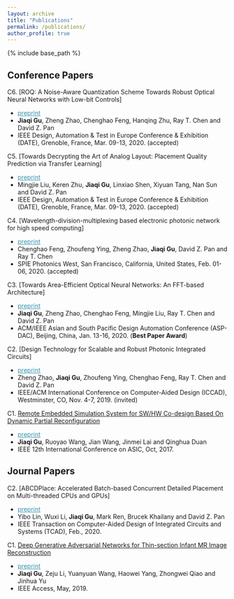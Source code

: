 ```yaml
---
layout: archive
title: "Publications"
permalink: /publications/
author_profile: true
---
```


{% include base_path %}

Conference Papers
-------

C6. [ROQ: A Noise-Aware Quantization Scheme Towards Robust Optical Neural Networks with Low-bit Controls]
   * <a href="/publications/papers/ONN_DATE2020_Gu.pdf" style="color:#3793ae">preprint</a>
   * **Jiaqi Gu**, Zheng Zhao, Chenghao Feng, Hanqing Zhu, Ray T. Chen and David Z. Pan
   * IEEE Design, Automation & Test in Europe Conference & Exhibition (DATE), Grenoble, France, Mar. 09-13, 2020. (accepted)

C5. [Towards Decrypting the Art of Analog Layout: Placement Quality Prediction via Transfer Learning]
   * <a href="/publications/papers/ANALOG_DATE2020_Gu.pdf" style="color:#3793ae">preprint</a>
   * Mingjie Liu, Keren Zhu, **Jiaqi Gu**, Linxiao Shen, Xiyuan Tang, Nan Sun and David Z. Pan
   * IEEE Design, Automation & Test in Europe Conference & Exhibition (DATE), Grenoble, France, Mar. 09-13, 2020. (accepted)

C4. [Wavelength-division-multiplexing based electronic photonic network for high speed computing]
   * <a href="/publications/papers/ONN_DATE2020_Gu.pdf" style="color:#3793ae">preprint</a>
   * Chenghao Feng, Zhoufeng Ying, Zheng Zhao, **Jiaqi Gu**, David Z. Pan and Ray T. Chen
   * SPIE Photonics West, San Francisco, California, United States, Feb. 01-06, 2020. (accepted)

C3. [Towards Area-Efficient Optical Neural Networks: An FFT-based Architecture]
   * <a href="/publications/papers/ONN_ASPDAC2020_Gu.pdf" style="color:#3793ae">preprint</a>
   * **Jiaqi Gu**, Zheng Zhao, Chenghao Feng, Mingjie Liu, Ray T. Chen and David Z. Pan
   * ACM/IEEE Asian and South Pacific Design Automation Conference (ASP-DAC), Beijing, China, Jan. 13-16, 2020. (**Best Paper Award**)

C2. [Design Technology for Scalable and Robust Photonic Integrated Circuits]
   * <a href="/publications/papers/ONN_ICCAD2019_Gu.pdf" style="color:#3793ae">preprint</a>
   * Zheng Zhao, **Jiaqi Gu**, Zhoufeng Ying, Chenghao Feng, Ray T. Chen and David Z. Pan
   * IEEE/ACM International Conference on Computer-Aided Design (ICCAD), Westminster, CO, Nov. 4-7, 2019. (invited)

C1. [Remote Embedded Simulation System for SW/HW Co-design Based On Dynamic Partial Reconfiguration](https://doi.org/10.1109/ASICON.2017.8252498)
   * <a href="/publications/papers/FPGA_ASICON2017_Gu.pdf" style="color:#3793ae">preprint</a>
   * **Jiaqi Gu**, Ruoyao Wang, Jian Wang, Jinmei Lai and Qinghua Duan
   * IEEE 12th International Conference on ASIC, Oct, 2017.


Journal Papers
-------
C2. [ABCDPlace: Accelerated Batch-based Concurrent Detailed Placement on Multi-threaded CPUs and GPUs]
   * <a href="/publications/papers/PD_TCAD2020_Gu.pdf" style="color:#3793ae">preprint</a>
   * Yibo Lin, Wuxi Li, **Jiaqi Gu**, Mark Ren, Brucek Khailany and David Z. Pan
   * IEEE Transaction on Computer-Aided Design of Integrated Circuits and Systems (TCAD), Feb., 2020.

C1. [Deep Generative Adversarial Networks for Thin-section Infant MR Image Reconstruction](https://doi.org/10.1109/ACCESS.2019.2918926)
   * <a href="/publications/papers/ML_IEEEACCESS2019_Gu.pdf" style="color:#3793ae">preprint</a>
   * **Jiaqi Gu**, Zeju Li, Yuanyuan Wang, Haowei Yang, Zhongwei Qiao and Jinhua Yu
   * IEEE Access, May, 2019.
